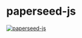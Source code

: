 # paperseed-js


<p align="center">
  <img style="float: left;" src="https://github.com/s1pierro/paperseed-js/blob/master/paperseed-icon.png">
</p>

[ paperseed-js](https://s1pierro.github.io/paperseed-js/)
